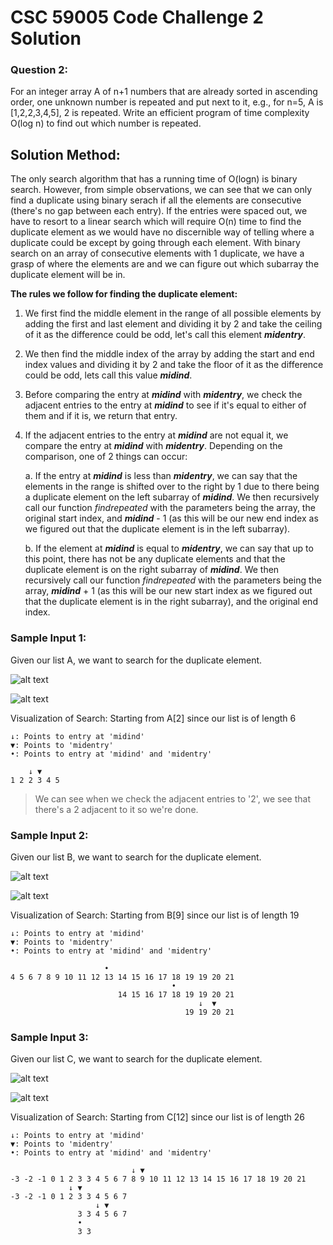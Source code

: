 # CSC 59005 Code Challenge 2 Solution

### Question 2:
For an integer array A of n+1 numbers that are already sorted in ascending order, one unknown number is repeated and put next to it, e.g., for n=5, A is [1,2,2,3,4,5], 2 is repeated. Write an efficient program of time complexity O(log n) to find out which number is repeated.

## Solution Method:
The only search algorithm that has a running time of O(logn) is binary search. However, from simple observations, we can see that we can only find a duplicate using binary serach if all the elements are consecutive (there's no gap between each entry). If the entries were spaced out, we have to resort to a linear search which will require O(n) time to find the duplicate element as we would have no discernible way of telling where a duplicate could be except by going through each element. With binary search on an array of consecutive elements with 1 duplicate, we have a grasp of where the elements are and we can figure out which subarray the duplicate element will be in.

**The rules we follow for finding the duplicate element:**
1. We first find the middle element in the range of all possible elements by adding the first and last element and dividing it by 2 and take the ceiling of it as the difference could be odd, let's call this element ***midentry***.
2. We then find the middle index of the array by adding the start and end index values and dividing it by 2 and take the floor of it as the difference could be odd, lets call this value ***midind***.
3. Before comparing the entry at ***midind*** with ***midentry***, we check the adjacent entries to the entry at ***midind*** to see if it's equal to either of them and if it is, we return that entry.
4. If the adjacent entries to the entry at ***midind*** are not equal it, we compare the entry at ***midind*** with ***midentry***. Depending on the comparison, one of 2 things can occur:
    
    a. If the entry at ***midind*** is less than ***midentry***, we can say that the elements in the range is shifted over to the right by 1 due to there being a duplicate element on the left subarray of ***midind***. We then recursively call our function *findrepeated* with the parameters being the array, the original start index, and ***midind*** - 1 (as this will be our new end index as we figured out that the duplicate element is in the left subarray).

    b. If the element at ***midind*** is equal to ***midentry***, we can say that up to this point, there has not be any duplicate elements and that the duplicate element is on the right subarray of ***midind***. We then recursively call our function *findrepeated* with the parameters being the array, ***midind*** + 1 (as this will be our new start index as we figured out that the duplicate element is in the right subarray), and the original end index.


### Sample Input 1:
Given our list A, we want to search for the duplicate element.

![alt text](https://github.com/cyanChill/CSC-59005-Code-Challenge-2/blob/main/images/Sample%20Input%201.PNG "Sample Input 1")

![alt text](https://github.com/cyanChill/CSC-59005-Code-Challenge-2/blob/main/images/Sample%20Output%201.PNG "Sample Output 1")

Visualization of Search: Starting from A[2] since our list is of length 6
```
↓: Points to entry at 'midind'
▼: Points to 'midentry'
•: Points to entry at 'midind' and 'midentry'

    ↓ ▼
1 2 2 3 4 5
```
> We can see when we check the adjacent entries to '2', we see that there's a 2 adjacent to it so we're done.

### Sample Input 2:
Given our list B, we want to search for the duplicate element.

![alt text](https://github.com/cyanChill/CSC-59005-Code-Challenge-2/blob/main/images/Sample%20Input%202.PNG "Sample Input 2")

![alt text](https://github.com/cyanChill/CSC-59005-Code-Challenge-2/blob/main/images/Sample%20Output%202.PNG "Sample Output 2")

Visualization of Search: Starting from B[9] since our list is of length 19
```
↓: Points to entry at 'midind'
▼: Points to 'midentry'
•: Points to entry at 'midind' and 'midentry'

                     •
4 5 6 7 8 9 10 11 12 13 14 15 16 17 18 19 19 20 21
                                    •
                        14 15 16 17 18 19 19 20 21
                                          ↓  ▼
                                       19 19 20 21
```

### Sample Input 3:
Given our list C, we want to search for the duplicate element.

![alt text](https://github.com/cyanChill/CSC-59005-Code-Challenge-2/blob/main/images/Sample%20Input%203.PNG "Sample Input 3")

![alt text](https://github.com/cyanChill/CSC-59005-Code-Challenge-2/blob/main/images/Sample%20Output%203.PNG "Sample Output 3")

Visualization of Search: Starting from C[12] since our list is of length 26
```
↓: Points to entry at 'midind'
▼: Points to 'midentry'
•: Points to entry at 'midind' and 'midentry'

                           ↓ ▼
-3 -2 -1 0 1 2 3 3 4 5 6 7 8 9 10 11 12 13 14 15 16 17 18 19 20 21
             ↓ ▼
-3 -2 -1 0 1 2 3 3 4 5 6 7
                   ↓ ▼
               3 3 4 5 6 7
               •
               3 3
```
